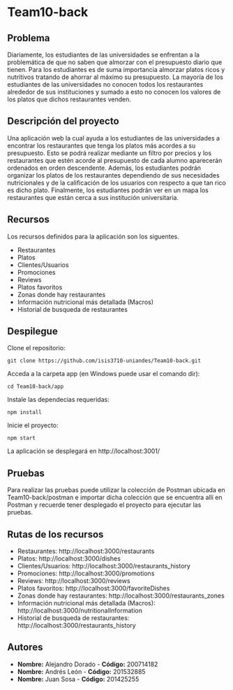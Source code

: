 # Team10-back

## Problema
Diariamente, los estudiantes de las  universidades se enfrentan a la problemática de que no saben que almorzar con el presupuesto diario  que tienen. Para los estudiantes es de suma importancia almorzar platos ricos y nutritivos tratando de ahorrar al máximo su presupuesto.  La mayoría de los estudiantes de las universidades no conocen todos los restaurantes alrededor de sus instituciones y sumado a esto no conocen los valores de los platos que dichos restaurantes venden.

## Descripción del proyecto
Una aplicación web la cual ayuda a los estudiantes de las universidades a encontrar los restaurantes que tenga los platos más acordes a su presupuesto. Esto se podrá realizar mediante un filtro por precios y los restaurantes que estén acorde al presupuesto de cada alumno aparecerán ordenados en orden descendente. Además, los estudiantes podrán organizar los platos de los restaurantes dependiendo de sus necesidades nutricionales y de la calificación de los usuarios con respecto a que tan rico es dicho plato. Finalmente, los estudiantes podrán ver en un mapa los restaurantes que están cerca a sus institución universitaria. 

## Recursos
Los recursos definidos para la aplicación son los siguentes.

* Restaurantes
* Platos
* Clientes/Usuarios
* Promociones
* Reviews
* Platos favoritos
* Zonas donde hay restaurantes  
* Información nutricional más detallada (Macros)
* Historial de busqueda de restaurantes

## Despilegue

Clone el repositorio:

    git clone https://github.com/isis3710-uniandes/Team10-back.git
   
Acceda a la carpeta app (en Windows puede usar el comando dir):

    cd Team10-back/app 
    
Instale las dependecias requeridas:

    npm install

Inicie el proyecto:
    
    npm start
    
La aplicación se desplegará en http://localhost:3001/

## Pruebas

Para realizar las pruebas puede utilizar la colección de Postman ubicada en Team10-back/postman e importar dicha colección que se encuentra allí en Postman y recuerde tener desplegado el proyecto para ejecutar las pruebas.

## Rutas de los recursos

* Restaurantes: http://localhost:3000/restaurants
* Platos: http://localhost:3000/dishes
* Clientes/Usuarios: http://localhost:3000/restaurants_history 
* Promociones: http://localhost:3000/promotions
* Reviews: http://localhost:3000/reviews
* Platos favoritos: http://localhost:3000/favoriteDishes
* Zonas donde hay restaurantes: http://localhost:3000/restaurants_zones  
* Información nutricional más detallada (Macros): http://localhost:3000/nutritionalInformation
* Historial de busqueda de restaurantes: http://localhost:3000/restaurants_history

## Autores

* **Nombre:** Alejandro Dorado - **Código:** 200714182
* **Nombre:** Andrés León - **Código:** 201532885
* **Nombre:** Juan Sosa - **Código:** 201425255
